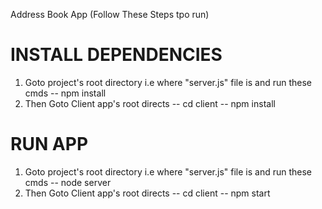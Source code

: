 Address Book App (Follow These Steps tpo run)

# INSTALL DEPENDENCIES

1. Goto project's root directory i.e where "server.js" file is and run these cmds
   -- npm install
2. Then Goto Client app's root directs
   -- cd client
   -- npm install

# RUN APP

1. Goto project's root directory i.e where "server.js" file is and run these cmds
   -- node server
2. Then Goto Client app's root directs
   -- cd client
   -- npm start
